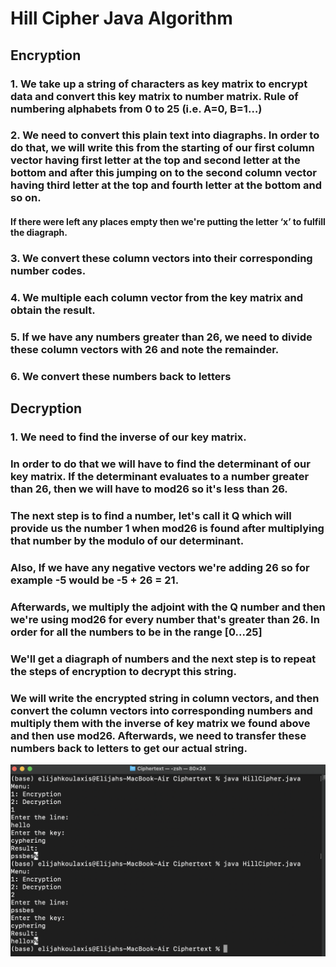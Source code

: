 # Hill Cipher Java Algorithm

## Encryption


### 1. We take up a string of characters as key matrix to encrypt data and convert this key matrix to number matrix. Rule of numbering alphabets from 0 to 25 (i.e. A=0, B=1…)

### 2. We need to convert this plain text into diagraphs. In order to do that, we will write this from the starting of our first column vector having first letter at the top and second letter at the bottom and after this jumping on to the second column vector having third letter at the top and fourth letter at the bottom and so on.

#### If there were left any places empty then we're putting the letter ‘x’ to fulfill the diagraph.

### 3. We convert these column vectors into their corresponding number codes.

### 4. We multiple each column vector from the key matrix and obtain the result.

### 5. If we have any numbers greater than 26, we need to divide these column vectors with 26 and note the remainder.

### 6. We convert these numbers back to letters


## Decryption


### 1. We need to find the inverse of our key matrix.

### In order to do that we will have to find the determinant of our key matrix. If the determinant evaluates to a number greater than 26, then we will have to mod26 so it's less than 26.
### The next step is to find a number, let's call it Q which will provide us the number 1 when mod26 is found after multiplying that number by the modulo of our determinant.
### Also, If we have any negative vectors we're adding 26 so for example -5 would be -5 + 26 = 21.
### Afterwards, we multiply the adjoint with the Q number and then we're using mod26 for every number that's greater than 26. In order for all the numbers to be in the range [0...25]
### We'll get a diagraph of numbers and the next step is to repeat the steps of encryption to decrypt this string.
### We will write the encrypted string in column vectors, and then convert the column vectors into corresponding numbers and multiply them with the inverse of key matrix we found above and then use mod26. Afterwards, we need to transfer these numbers back to letters to get our actual string.

<img src="1.png">
